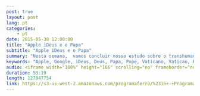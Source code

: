 ```yaml
---
post: true
layout: post
lang: pt
categories:
    - pt    
date: 2015-05-30 12:00:00
title: "Apple iDeus e o Papa"
subtitle: "Apple iDeus e o Papa"
summary: "Nesta semana,  vamos concluir nosso estudo sobre o transhumanismo e vamos começar a explorar o catolicismo. O que o Vaticano espera a respeito do fim dos tempos e do Anticristo? É o Papa o Anticristo ou o Falso Profeta de Apocalipse capítulo 13? Junte-se a nós ao olharmos para estas perguntas e descubra a incrível relevância das Escrituras para os tempos em que vivemos."
keywords: "Apple, Google, iDeus, Deus, Papa, Pope, Vaticano, Vatican, Rome, Roma, Francis, digital, robô, iTunes, Galaxy, evolução, celular, tecnologia, implantar, clone, ciência, Bíblia, Cristão, iron, radio, ferro, programa, ProgramaFerro, biblia, noticia, vivo, Florianopolis, brasil, estudo, ajuda, Escrituras, Deus, fé, Sara, Espiritu, Jesus, coração, rede, Senhor, radio, sabado, rocha, evangelho, hinos, igreja, manuscritos, nova, era, notícia, eventos, atual, bíblico, História, AntiCristo, Cristo, Escrituras, Messias, Rei, Antigo, Judaísmo, Templo, Jesus, Judeus, Fariseus, Arrebatamento, amor, Misterio, Profetico, Jejum, cristãos, Discípulos, Morte, Facebook, Controvérsia, Pacto, Expiação, Sangue, Substituto, Templo, Jesus, Judeus, Fariseus, Hebraico, Escrituras, Profecia, Tribulação, Judaísmo, Calendários, Primeiro, Vinda, Segundo, Escrituras, Messias, Rei, Antigo, Culturas, Bíblia, História, AntiCristo, Cristo, Mundo, Revelação, Caos, Page, globalist, bíblico, políticos, muçulmanos, Nanotechnologia, transumanistas, nova, era, mundo, manuscritos, islão, Irã, Nanotech, besta, Isis, Babilônia, Roma, Istambul, gnóstico, gnosticismo, casa, futuro, profecia, profeta, satã, demônios, podcast, católico, guerras, fim, dos, tempos, apocalipse, Oriente, Médio, página, Culturas, Programa, Ferro, casa, persa"
audio: <iframe width="100%" height="166" scrolling="no" frameborder="no" src="https://w.soundcloud.com/player/?url=https%3A//api.soundcloud.com/tracks/207745649&amp;color=ff5500&amp;auto_play=false&amp;hide_related=false&amp;show_comments=true&amp;show_user=true&amp;show_reposts=false"></iframe>
duration: 53:19
length: 127947754
link: https://s3-us-west-2.amazonaws.com/programaferro/%2316+-+Programa+Ferro+30052015.mp3
---
```

